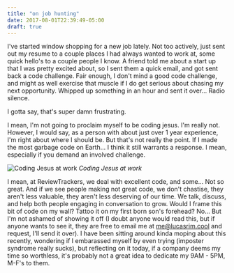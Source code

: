 ```yaml
---
title: "on job hunting"
date: 2017-08-01T22:39:49-05:00
draft: true
---
```


I've started window shopping for a new job lately. Not too actively, just sent out my resume to a couple places I had always wanted to work at, some quick hello's to a couple people I know. A friend told me about a start up that I was pretty excited about, so I sent them a quick email, and got sent back a code challenge. Fair enough, I don't mind a good code challenge, and might as well exercise that muscle if I do get serious about chasing my next opportunity. Whipped up something in an hour and sent it over... Radio silence.

I gotta say, that's super damn frustrating.

I mean, I'm not going to proclaim myself to be coding jesus. I'm really not. However, I would say, as a person with about just over 1 year experience, I'm right about where I should be. But that's not really the point. If I made the most garbage code on Earth... I think it still warrants a response. I mean, especially if you demand an involved challenge. 

![Coding Jesus at work](/img/coding-jesus.jpg)
*Coding Jesus at work*

I mean, at ReviewTrackers, we deal with excellent code, and some... Not so great. And if we see people making not great code, we don't chastise, they aren't less valuable, they aren't less deserving of our time. We talk, discuss, and help both people engaging in conversation to grow. Would I frame this bit of code on my wall? Tattoo it on my first born son's forehead? No... But I'm not ashamed of showing it off (I doubt anyone would read this, but if anyone wants to see it, they are free to email me at <me@lucasrim.cool> and request, I'll send it over). I have been sitting around kinda moping about this recently, wondering if I embarassed myself by even trying (imposter syndrome really sucks), but reflecting on it today, if a company deems my time so worthless, it's probably not a great idea to dedicate my 9AM - 5PM, M-F's to them.
